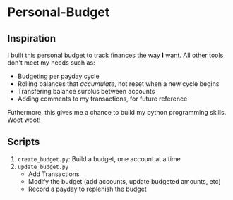 # Personal-Budget

## Inspiration

I built this personal budget to track finances the way **I** want. All other tools don't meet my needs such as:

* Budgeting per payday cycle
* Rolling balances that _accumulate_, not reset when a new cycle begins
* Transfering balance surplus between accounts
* Adding comments to my transactions, for future reference

Futhermore, this gives me a chance to build my python programming skills. Woot woot!

## Scripts

1. `create_budget.py`: Build a budget, one account at a time
2. `update_budget.py`
    * Add Transactions
    * Modify the budget (add accounts, update budgeted amounts, etc)
    * Record a payday to replenish the budget


